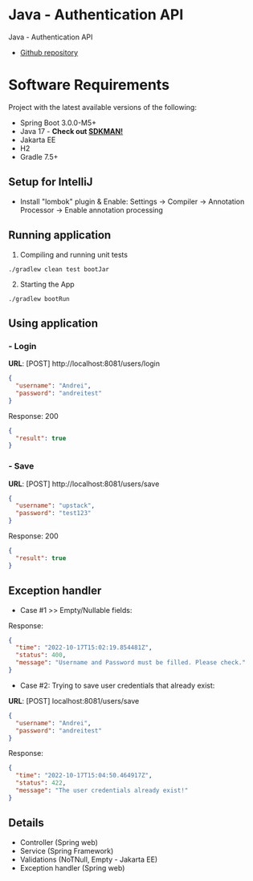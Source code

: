 Java - Authentication API
=========================

Java - Authentication API

- [Github repository](https://github.com/roldanwilfrido/test)

# Software Requirements

Project with the latest available versions of the following:

* Spring Boot 3.0.0-M5+
* Java 17 - **Check out [SDKMAN!](https://sdkman.io/)**
* Jakarta EE
* H2
* Gradle 7.5+


## Setup for IntelliJ

* Install "lombok" plugin & Enable: Settings -> Compiler -> Annotation Processor -> Enable annotation processing


## Running application

1. Compiling and running unit tests
```
./gradlew clean test bootJar
```
2. Starting the App
```
./gradlew bootRun
```

## Using application

### - Login

<b>URL</b>: [POST] http://localhost:8081/users/login
```json
{
  "username": "Andrei",
  "password": "andreitest"
}
```
Response: 200
```json
{
  "result": true
}
```

### - Save

<b>URL</b>: [POST] http://localhost:8081/users/save
```json
{
  "username": "upstack",
  "password": "test123"
}
```
Response: 200
```json
{
  "result": true
}
```

## Exception handler 

* Case #1 >> Empty/Nullable fields:

Response:
```json
{
  "time": "2022-10-17T15:02:19.854481Z",
  "status": 400,
  "message": "Username and Password must be filled. Please check."
}
```

* Case #2: Trying to save user credentials that already exist:
 
<b>URL</b>: [POST] localhost:8081/users/save
```json
{
  "username": "Andrei",
  "password": "andreitest"
}
```
Response:
```json
{
  "time": "2022-10-17T15:04:50.464917Z",
  "status": 422,
  "message": "The user credentials already exist!"
}
```

## Details

* Controller (Spring web)
* Service (Spring Framework)
* Validations (NoTNull, Empty - Jakarta EE)
* Exception handler (Spring web)